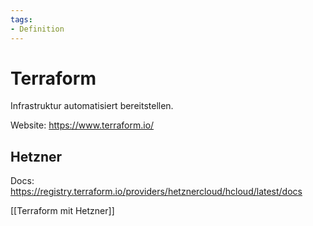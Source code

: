 ```yaml
---
tags:
- Definition
---
```

# Terraform

Infrastruktur automatisiert bereitstellen.

Website: <https://www.terraform.io/>

## Hetzner

Docs: <https://registry.terraform.io/providers/hetznercloud/hcloud/latest/docs>

[[Terraform mit Hetzner]]